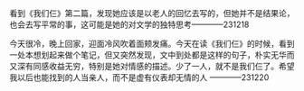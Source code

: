 看到《我们仨》第二篇，发现她应该是以老人的回忆去写的，但她并不是结果论，也会去写平常的事，这可能是她的对文学的独特思考————231218

今天很冷，晚上回家，迎面冷风吹着面颊发痛。今天在读《我们仨》的时候，看到一处本想划起来做个笔记，但又突然发现，文中到处都是这样的句子，朴实无华而又深有同感收益无穷，特别是她对情感的描述。少了一人，就不是我们仨了。希望我以后也能找到的人当亲人，而不是虚有仪表却无情的人
————231220